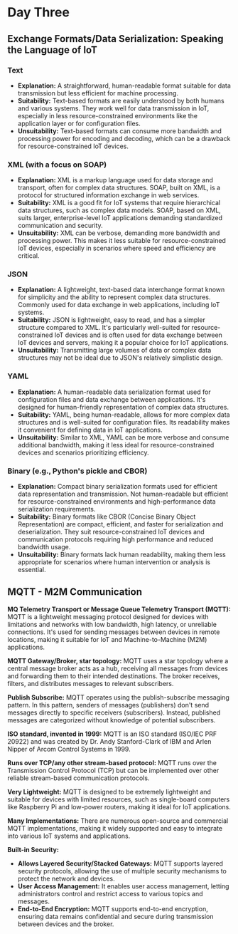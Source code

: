 # Day Three

## Exchange Formats/Data Serialization: Speaking the Language of IoT

### Text
- **Explanation:** A straightforward, human-readable format suitable for data transmission but less efficient for machine processing.
- **Suitability:** Text-based formats are easily understood by both humans and various systems. They work well for data transmission in IoT, especially in less resource-constrained environments like the application layer or for configuration files.
- **Unsuitability:** Text-based formats can consume more bandwidth and processing power for encoding and decoding, which can be a drawback for resource-constrained IoT devices.

### XML (with a focus on SOAP)
- **Explanation:** XML is a markup language used for data storage and transport, often for complex data structures. SOAP, built on XML, is a protocol for structured information exchange in web services.
- **Suitability:** XML is a good fit for IoT systems that require hierarchical data structures, such as complex data models. SOAP, based on XML, suits larger, enterprise-level IoT applications demanding standardized communication and security.
- **Unsuitability:** XML can be verbose, demanding more bandwidth and processing power. This makes it less suitable for resource-constrained IoT devices, especially in scenarios where speed and efficiency are critical.

### JSON
- **Explanation:** A lightweight, text-based data interchange format known for simplicity and the ability to represent complex data structures. Commonly used for data exchange in web applications, including IoT systems.
- **Suitability:** JSON is lightweight, easy to read, and has a simpler structure compared to XML. It's particularly well-suited for resource-constrained IoT devices and is often used for data exchange between IoT devices and servers, making it a popular choice for IoT applications.
- **Unsuitability:** Transmitting large volumes of data or complex data structures may not be ideal due to JSON's relatively simplistic design.

### YAML
- **Explanation:** A human-readable data serialization format used for configuration files and data exchange between applications. It's designed for human-friendly representation of complex data structures.
- **Suitability:** YAML, being human-readable, allows for more complex data structures and is well-suited for configuration files. Its readability makes it convenient for defining data in IoT applications.
- **Unsuitability:** Similar to XML, YAML can be more verbose and consume additional bandwidth, making it less ideal for resource-constrained devices and scenarios prioritizing efficiency.

### Binary (e.g., Python's pickle and CBOR)
- **Explanation:** Compact binary serialization formats used for efficient data representation and transmission. Not human-readable but efficient for resource-constrained environments and high-performance data serialization requirements.
- **Suitability:** Binary formats like CBOR (Concise Binary Object Representation) are compact, efficient, and faster for serialization and deserialization. They suit resource-constrained IoT devices and communication protocols requiring high performance and reduced bandwidth usage.
- **Unsuitability:** Binary formats lack human readability, making them less appropriate for scenarios where human intervention or analysis is essential.

## MQTT - M2M Communication

**MQ Telemetry Transport or Message Queue Telemetry Transport (MQTT):** MQTT is a lightweight messaging protocol designed for devices with limitations and networks with low bandwidth, high latency, or unreliable connections. It's used for sending messages between devices in remote locations, making it suitable for IoT and Machine-to-Machine (M2M) applications.

**MQTT Gateway/Broker, star topology:** MQTT uses a star topology where a central message broker acts as a hub, receiving all messages from devices and forwarding them to their intended destinations. The broker receives, filters, and distributes messages to relevant subscribers.

**Publish Subscribe:** MQTT operates using the publish-subscribe messaging pattern. In this pattern, senders of messages (publishers) don't send messages directly to specific receivers (subscribers). Instead, published messages are categorized without knowledge of potential subscribers.

**ISO standard, invented in 1999:** MQTT is an ISO standard (ISO/IEC PRF 20922) and was created by Dr. Andy Stanford-Clark of IBM and Arlen Nipper of Arcom Control Systems in 1999.

**Runs over TCP/any other stream-based protocol:** MQTT runs over the Transmission Control Protocol (TCP) but can be implemented over other reliable stream-based communication protocols.

**Very Lightweight:** MQTT is designed to be extremely lightweight and suitable for devices with limited resources, such as single-board computers like Raspberry Pi and low-power routers, making it ideal for IoT applications.

**Many Implementations:** There are numerous open-source and commercial MQTT implementations, making it widely supported and easy to integrate into various IoT systems and applications.

**Built-in Security:**
- **Allows Layered Security/Stacked Gateways:** MQTT supports layered security protocols, allowing the use of multiple security mechanisms to protect the network and devices.
- **User Access Management:** It enables user access management, letting administrators control and restrict access to various topics and messages.
- **End-to-End Encryption:** MQTT supports end-to-end encryption, ensuring data remains confidential and secure during transmission between devices and the broker.
